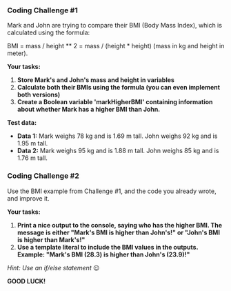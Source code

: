 ### Coding Challenge #1

Mark and John are trying to compare their BMI (Body Mass Index), which is calculated using the formula:

BMI = mass / height ** 2 = mass / (height * height) (mass in kg and height in meter).

**Your tasks:**

1. **Store Mark's and John's mass and height in variables**
2. **Calculate both their BMIs using the formula (you can even implement both versions)**
3. **Create a Boolean variable 'markHigherBMI' containing information about whether Mark has a higher BMI than John.**

**Test data:**

- **Data 1:** Mark weighs 78 kg and is 1.69 m tall. John weighs 92 kg and is 1.95 m tall.
- **Data 2:** Mark weighs 95 kg and is 1.88 m tall. John weighs 85 kg and is 1.76 m tall.


### Coding Challenge #2

Use the BMI example from Challenge #1, and the code you already wrote, and improve it.

**Your tasks:**

1. **Print a nice output to the console, saying who has the higher BMI. The message is either "Mark's BMI is higher than John's!" or "John's BMI is higher than Mark's!"**
2. **Use a template literal to include the BMI values in the outputs. Example: "Mark's BMI (28.3) is higher than John's (23.9)!"**

*Hint: Use an if/else statement* 😉

**GOOD LUCK!**
